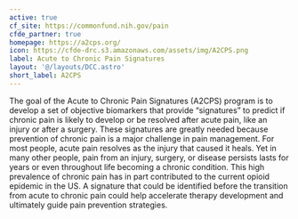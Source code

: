 ```yaml
---
active: true
cf_site: https://commonfund.nih.gov/pain
cfde_partner: true
homepage: https://a2cps.org/
icon: https://cfde-drc.s3.amazonaws.com/assets/img/A2CPS.png
label: Acute to Chronic Pain Signatures
layout: '@/layouts/DCC.astro'
short_label: A2CPS
---
```

The goal of the Acute to Chronic Pain Signatures (A2CPS) program is to develop a set of objective biomarkers that provide “signatures” to predict if chronic pain is likely to develop or be resolved after acute pain, like an injury or after a surgery. These signatures are greatly needed because prevention of chronic pain is a major challenge in pain management. For most people, acute pain resolves as the injury that caused it heals. Yet in many other people, pain from an injury, surgery, or disease persists lasts for years or even throughout life becoming a chronic condition. This high prevalence of chronic pain has in part contributed to the current opioid epidemic in the US. A signature that could be identified before the transition from acute to chronic pain could help accelerate therapy development and ultimately guide pain prevention strategies.